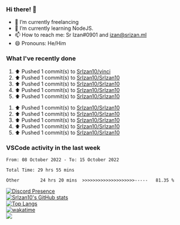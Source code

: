 ### Hi there! 👋

- 🔭 I’m currently freelancing
- 🌱 I’m currently learning NodeJS.
- 📫 How to reach me: Sr Izan#0901 and izan@srizan.ml
- 😄 Pronouns: He/Him

### What I've recently done

<!--RECENT_ACTIVITY:start-->
1. ⬆️ Pushed 1 commit(s) to [SrIzan10/vinci](https://github.com/SrIzan10/vinci)
2. ⬆️ Pushed 1 commit(s) to [SrIzan10/SrIzan10](https://github.com/SrIzan10/SrIzan10)
3. ⬆️ Pushed 1 commit(s) to [SrIzan10/SrIzan10](https://github.com/SrIzan10/SrIzan10)
4. ⬆️ Pushed 1 commit(s) to [SrIzan10/SrIzan10](https://github.com/SrIzan10/SrIzan10)
5. ⬆️ Pushed 1 commit(s) to [SrIzan10/SrIzan10](https://github.com/SrIzan10/SrIzan10)
<!--RECENT_ACTIVITY:end-->
1. ⬆️ Pushed 1 commit(s) to [SrIzan10/SrIzan10](https://github.com/SrIzan10/SrIzan10)
2. ⬆️ Pushed 1 commit(s) to [SrIzan10/SrIzan10](https://github.com/SrIzan10/SrIzan10)
3. ⬆️ Pushed 1 commit(s) to [SrIzan10/SrIzan10](https://github.com/SrIzan10/SrIzan10)
4. ⬆️ Pushed 1 commit(s) to [SrIzan10/SrIzan10](https://github.com/SrIzan10/SrIzan10)
5. ⬆️ Pushed 1 commit(s) to [SrIzan10/SrIzan10](https://github.com/SrIzan10/SrIzan10)

### VSCode activity in the last week

<!--START_SECTION:waka-->

```text
From: 08 October 2022 - To: 15 October 2022

Total Time: 29 hrs 55 mins

Other        24 hrs 20 mins  >>>>>>>>>>>>>>>>>>>>-----   81.35 %
```

<!--END_SECTION:waka-->

[![Discord Presence](https://lanyard.cnrad.dev/api/703974042700611634)](https://discord.com/users/703974042700611634)  
[![SrIzan10's GitHub stats](https://github-readme-stats.vercel.app/api?username=SrIzan10&show_icons=true&theme=dark&count_private=true)](https://github.com/anuraghazra/github-readme-stats)  
[![Top Langs](https://github-readme-stats.vercel.app/api/top-langs/?username=SrIzan10&layout=compact&theme=dark&count_private=true)](https://github.com/anuraghazra/github-readme-stats)  
[![wakatime](https://wakatime.com/badge/user/4ad16edf-eadc-48d9-b010-26f275fe0be6.svg)](https://wakatime.com/@4ad16edf-eadc-48d9-b010-26f275fe0be6)   
![](https://metrics.lecoq.io/SrIzan10?base.repositories=0&languages=1&isocalendar=1&followup=1)
